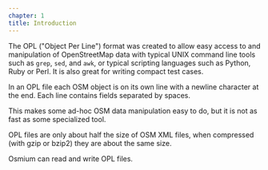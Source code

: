 ```yaml
---
chapter: 1
title: Introduction
---
```


The OPL ("Object Per Line") format was created to allow easy access to and
manipulation of OpenStreetMap data with typical UNIX command line tools such as
`grep`, `sed`, and `awk`, or typical scripting languages such as Python, Ruby
or Perl. It is also great for writing compact test cases.

In an OPL file each OSM object is on its own line with a newline character at
the end. Each line contains fields separated by spaces.

This makes some ad-hoc OSM data manipulation easy to do, but it is not as fast
as some specialized tool.

OPL files are only about half the size of OSM XML files, when compressed (with
gzip or bzip2) they are about the same size.

Osmium can read and write OPL files.

